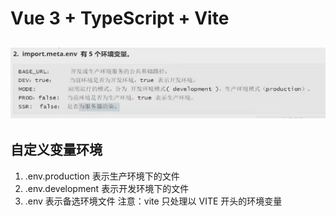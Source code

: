 # Vue 3 + TypeScript + Vite

## ![alt text](image.png)

## 自定义变量环境

1. .env.production 表示生产环境下的文件
2. .env.development 表示开发环境下的文件
3. .env 表示备选环境文件
   注意：vite 只处理以 VITE 开头的环境变量
